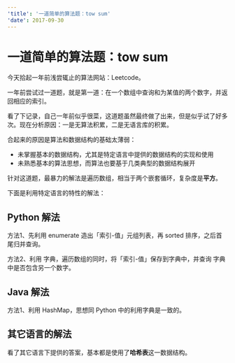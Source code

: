 ```yaml
---
'title': '一道简单的算法题：tow sum'
'date': 2017-09-30
---
```

# 一道简单的算法题：tow sum

今天拾起一年前浅尝辄止的算法网站：Leetcode。

一年前尝试过一道题，就是第一道：在一个数组中查询和为某值的两个数字，并返回相应的索引。

看了下记录，自己一年前似乎很菜，这道题虽然最终做了出来，但是似乎试了好多次。现在分析原因：一是无算法积累，二是无语言库的积累。

合起来的原因是算法和数据结构的基础太薄弱：

- 未掌握基本的数据结构，尤其是特定语言中提供的数据结构的实现和使用
- 未熟悉基本的算法思想，而算法也要基于几类典型的数据结构展开

针对这道题，最暴力的解法是遍历数组，相当于两个嵌套循环，复杂度是**平方**。

下面是利用特定语言的特性的解法：

## Python 解法
方法1、先利用 enumerate 造出「索引-值」元组列表，再 sorted 排序，之后首尾归并查询。

方法2、利用 字典，遍历数组的同时，将「索引-值」保存到字典中，并查询 字典中是否包含另一个数字。

## Java 解法
方法1、利用 HashMap，思想同 Python 中的利用字典是一致的。

## 其它语言的解法

看了其它语言下提供的答案，基本都是使用了**哈希表**这一数据结构。